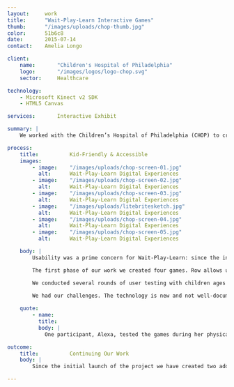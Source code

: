 ```yaml
---
layout:     work
title:      "Wait-Play-Learn Interactive Games"
thumb:      "/images/uploads/chop-thumb.jpg"
color:      51b6c8
date:       2015-07-14
contact:    Amelia Longo

client:
    name:       "Children's Hospital of Philadelphia"
    logo:       "/images/logos/logo-chop.svg"
    sector:     Healthcare

technology:
    - Microsoft Kinect v2 SDK
    - HTML5 Canvas

services:       Interactive Exhibit

summary: |
    We worked with the Children’s Hospital of Philadelphia (CHOP) to create the Wait-Play-Learn Digital Interactive Games, a series of hands-free experiences for the waiting areas in their new facility, using HTML5 Canvas, JavaScript, and Microsoft’s Kinect SDK v2. Our work with CHOP highlights our dedication to user experience and our passion for learning.

process:
    title:          Kid-Friendly & Accessible
    images:
        - image:    "/images/uploads/chop-screen-01.jpg"
          alt:      Wait-Play-Learn Digital Experiences
        - image:    "/images/uploads/chop-screen-02.jpg"
          alt:      Wait-Play-Learn Digital Experiences
        - image:    "/images/uploads/chop-screen-03.jpg"
          alt:      Wait-Play-Learn Digital Experiences
        - image:    "/images/uploads/litebritesketch.jpg"
          alt:      Wait-Play-Learn Digital Experiences
        - image:    "/images/uploads/chop-screen-04.jpg"
          alt:      Wait-Play-Learn Digital Experiences
        - image:    "/images/uploads/chop-screen-05.jpg"
          alt:      Wait-Play-Learn Digital Experiences

    body: |
        Usability was a prime concern for Wait-Play-Learn: since the interactives are in a medical setting for children, we needed to design them to be kid friendly, and accessible to children with physical and mental disabilities. 

        The first phase of our work we created four games. Row allows users to control boats with their hands to reach pennies that float about the pond. In Fly, using opening and closing motions with their hands, users can fly paper airplanes in various patterns. Roll gives users the power to manipulate a pinball machine with their hands. In Climb, players can virtually climb a rock wall with splatter animations. 

        We conducted several rounds of user testing with children ages 6 to 14 where we were able to test range of motion, mobility, learnability, and of course, fun. From user testing we made adjustments to each game. We made Roll more game like by adding special golden balls that had specific objectives for where to direct them. We got rid of the initial boat wheel on screen to navigate in Boats, and instead allowed users to move the boats with just their hands. The throwing motion was made easier in Fly. In Climb we adjusted from having one large rock climbing panel to three separate tracks, one for each player. 

        We had our challenges. The technology is new and not well-documented, which led us to develop many of the required features from scratch, and in a very short timeframe, with less than three months to design, develop and install the first two interactives. But we’re not complaining: our end result was the creation of several fun and motivational games that get kids moving and learning.
        
    quote:
        - name:       
          title:      
          body: |
            One participant, Alexa, tested the games during her physical therapy—she was shy, quiet, and unable to walk by herself. At the end of the testing session, her mood improved and she felt confident enough to show us that she could walk by herself (to her grandmother’s delight).

outcome:
    title:          Continuing Our Work
    body: |
        Since the initial launch of the project we have created two additional games - a Lite Brite board that allows users to paint with their hands, and Explore, a game that allows users to uncover fossils by digging with their hands through sand. Initially each floor contained only one game, but after feedback from patients, we set the interactives to rotate through each game every 30 minutes. Our interactives currently live on seven floors in CHOP, with four additional floors forthcoming that will each introduce a new game. 

---
```


